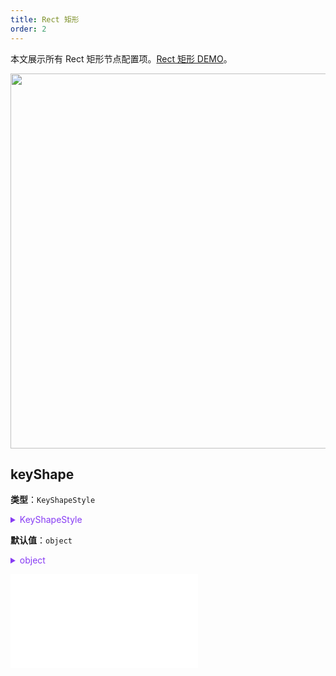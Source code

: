 ```yaml
---
title: Rect 矩形
order: 2
---
```


本文展示所有 Rect 矩形节点配置项。[Rect 矩形 DEMO](/zh/examples/item/defaultNodes/#rect)。

<img src="https://mdn.alipayobjects.com/huamei_qa8qxu/afts/img/A*etLSQYZnJAAAAAAAAAAAAAAADmJ7AQ/original" width=600 />

## keyShape

**类型**：`KeyShapeStyle`

<details>

<summary style="color: #873bf4; cursor: pointer">KeyShapeStyle</summary>

```typescript
type KeyShapeStyle = StyleProps & {
  /**
   * 矩形的宽度
   */
  width: number;
  /**
   * 矩形的高度
   */
  height: number;
};
```

其中，相关的图形样式参考 [Rect 图形样式](../shape/RectStyleProps.zh.md)。

</details>

**默认值**：`object`

<details>

<summary style="color: #873bf4; cursor: pointer">object</summary>

```json
{
  "width": "32",
  "height": "32"
}
```

</details>

<embed src="../../../common/NodeShapeStyles.zh.md"></embed>
